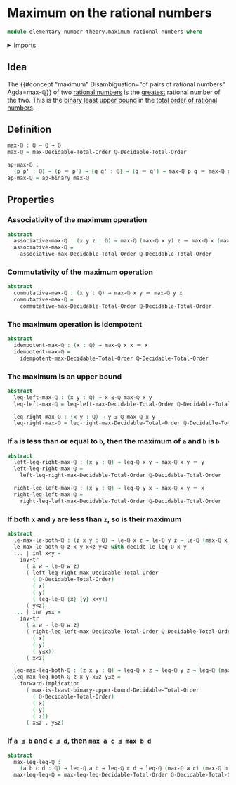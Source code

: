 # Maximum on the rational numbers

```agda
module elementary-number-theory.maximum-rational-numbers where
```

<details><summary>Imports</summary>

```agda
open import elementary-number-theory.decidable-total-order-rational-numbers
open import elementary-number-theory.inequality-rational-numbers
open import elementary-number-theory.rational-numbers
open import elementary-number-theory.strict-inequality-rational-numbers

open import foundation.action-on-identifications-binary-functions
open import foundation.coproduct-types
open import foundation.dependent-pair-types
open import foundation.identity-types
open import foundation.logical-equivalences
open import foundation.transport-along-identifications

open import order-theory.decidable-total-orders
```

</details>

## Idea

The
{{#concept "maximum" Disambiguation="of pairs of rational numbers" Agda=max-ℚ}}
of two [rational numbers](elementary-number-theory.rational-numbers.md) is the
[greatest](elementary-number-theory.inequality-rational-numbers.md) rational
number of the two. This is the
[binary least upper bound](order-theory.least-upper-bounds-posets.md) in the
[total order of rational numbers](elementary-number-theory.decidable-total-order-rational-numbers.md).

## Definition

```agda
max-ℚ : ℚ → ℚ → ℚ
max-ℚ = max-Decidable-Total-Order ℚ-Decidable-Total-Order

ap-max-ℚ :
  {p p' : ℚ} → (p ＝ p') → {q q' : ℚ} → (q ＝ q') → max-ℚ p q ＝ max-ℚ p' q'
ap-max-ℚ = ap-binary max-ℚ
```

## Properties

### Associativity of the maximum operation

```agda
abstract
  associative-max-ℚ : (x y z : ℚ) → max-ℚ (max-ℚ x y) z ＝ max-ℚ x (max-ℚ y z)
  associative-max-ℚ =
    associative-max-Decidable-Total-Order ℚ-Decidable-Total-Order
```

### Commutativity of the maximum operation

```agda
abstract
  commutative-max-ℚ : (x y : ℚ) → max-ℚ x y ＝ max-ℚ y x
  commutative-max-ℚ =
    commutative-max-Decidable-Total-Order ℚ-Decidable-Total-Order
```

### The maximum operation is idempotent

```agda
abstract
  idempotent-max-ℚ : (x : ℚ) → max-ℚ x x ＝ x
  idempotent-max-ℚ =
    idempotent-max-Decidable-Total-Order ℚ-Decidable-Total-Order
```

### The maximum is an upper bound

```agda
abstract
  leq-left-max-ℚ : (x y : ℚ) → x ≤-ℚ max-ℚ x y
  leq-left-max-ℚ = leq-left-max-Decidable-Total-Order ℚ-Decidable-Total-Order

  leq-right-max-ℚ : (x y : ℚ) → y ≤-ℚ max-ℚ x y
  leq-right-max-ℚ = leq-right-max-Decidable-Total-Order ℚ-Decidable-Total-Order
```

### If `a` is less than or equal to `b`, then the maximum of `a` and `b` is `b`

```agda
abstract
  left-leq-right-max-ℚ : (x y : ℚ) → leq-ℚ x y → max-ℚ x y ＝ y
  left-leq-right-max-ℚ =
    left-leq-right-max-Decidable-Total-Order ℚ-Decidable-Total-Order

  right-leq-left-max-ℚ : (x y : ℚ) → leq-ℚ y x → max-ℚ x y ＝ x
  right-leq-left-max-ℚ =
    right-leq-left-max-Decidable-Total-Order ℚ-Decidable-Total-Order
```

### If both `x` and `y` are less than `z`, so is their maximum

```agda
abstract
  le-max-le-both-ℚ : (z x y : ℚ) → le-ℚ x z → le-ℚ y z → le-ℚ (max-ℚ x y) z
  le-max-le-both-ℚ z x y x<z y<z with decide-le-leq-ℚ x y
  ... | inl x<y =
    inv-tr
      ( λ w → le-ℚ w z)
      ( left-leq-right-max-Decidable-Total-Order
        ( ℚ-Decidable-Total-Order)
        ( x)
        ( y)
        ( leq-le-ℚ {x} {y} x<y))
      ( y<z)
  ... | inr y≤x =
    inv-tr
      ( λ w → le-ℚ w z)
      ( right-leq-left-max-Decidable-Total-Order ℚ-Decidable-Total-Order
        ( x)
        ( y)
        ( y≤x))
      ( x<z)

  leq-max-leq-both-ℚ : (z x y : ℚ) → leq-ℚ x z → leq-ℚ y z → leq-ℚ (max-ℚ x y) z
  leq-max-leq-both-ℚ z x y x≤z y≤z =
    forward-implication
      ( max-is-least-binary-upper-bound-Decidable-Total-Order
        ( ℚ-Decidable-Total-Order)
        ( x)
        ( y)
        ( z))
      ( x≤z , y≤z)
```

### If `a ≤ b` and `c ≤ d`, then `max a c ≤ max b d`

```agda
abstract
  max-leq-leq-ℚ :
    (a b c d : ℚ) → leq-ℚ a b → leq-ℚ c d → leq-ℚ (max-ℚ a c) (max-ℚ b d)
  max-leq-leq-ℚ = max-leq-leq-Decidable-Total-Order ℚ-Decidable-Total-Order
```

